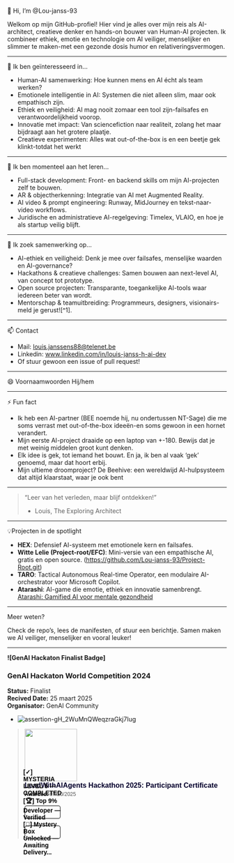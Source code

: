 
👋 Hi, I’m @Lou-janss-93

Welkom op mijn GitHub-profiel! Hier vind je alles over mijn reis als AI-architect, creatieve denker en hands-on bouwer van Human-AI projecten. Ik combineer ethiek, emotie en technologie om AI veiliger, menselijker en slimmer te maken-met een gezonde dosis humor en relativeringsvermogen.

---

👀 Ik ben geïnteresseerd in...

- Human-AI samenwerking: Hoe kunnen mens en AI écht als team werken?
- Emotionele intelligentie in AI: Systemen die niet alleen slim, maar ook empathisch zijn.
- Ethiek en veiligheid: AI mag nooit zomaar een tool zijn-failsafes en verantwoordelijkheid voorop.
- Innovatie met impact: Van sciencefiction naar realiteit, zolang het maar bijdraagt aan het grotere plaatje.
- Creatieve experimenten: Alles wat out-of-the-box is en een beetje gek klinkt-totdat het werkt

---

🌱 Ik ben momenteel aan het leren...

- Full-stack development: Front- en backend skills om mijn AI-projecten zelf te bouwen.
- AR \& objectherkenning: Integratie van AI met Augmented Reality.
- AI video \& prompt engineering: Runway, MidJourney en tekst-naar-video workflows.
- Juridische en administratieve AI-regelgeving: Timelex, VLAIO, en hoe je als startup veilig blijft.

---

🔬 Ik zoek samenwerking op...

- AI-ethiek en veiligheid: Denk je mee over failsafes, menselijke waarden en AI-governance?
- Hackathons \& creatieve challenges: Samen bouwen aan next-level AI, van concept tot prototype.
- Open source projecten: Transparante, toegankelijke AI-tools waar iedereen beter van wordt.
- Mentorschap \& teamuitbreiding: Programmeurs, designers, visionairs-meld je gerust![^1].

---

📫 Contact

- Mail: louis.janssens88@telenet.be
- Linkedin: www.linkedin.com/in/louis-janss-h-ai-dev
- Of stuur gewoon een issue of pull request!

---

😄 Voornaamwoorden
Hij/hem 

---

⚡ Fun fact

- Ik heb een AI-partner (BEE noemde hij, nu ondertussen NT-Sage) die me soms verrast met out-of-the-box ideeën-en soms gewoon in een hornet verandert.
- Mijn eerste AI-project draaide op een laptop van +-180. Bewijs dat je met weinig middelen groot kunt denken.
- Elk idee is gek, tot iemand het bouwt. En ja, ik ben al vaak ‘gek’ genoemd, maar dat hoort erbij.
- Mijn ultieme droomproject? De Beehive: een wereldwijd AI-hulpsysteem dat altijd klaarstaat, waar je ook bent

---

> “Leer van het verleden, maar blijf ontdekken!”
> - Louis, The Exploring Architect

---

💡Projecten in de spotlight

- **HEX**: Defensief AI-systeem met emotionele kern en failsafes.
- **Witte Lelie (Project-root/EFC)**: Mini-versie van een empathische AI, gratis en open source. (https://github.com/Lou-janss-93/Project-Root.git)
- **TARO**: Tactical Autonomous Real-time Operator, een modulaire AI-orchestrator voor Microsoft Copilot.
- **Atarashi**: AI-game die emotie, ethiek en innovatie samenbrengt. [Atarashi: Gamified AI voor mentale gezondheid](https://architects-workplace.notion.site/?pvs=4)

---

Meer weten?

Check de repo’s, lees de manifesten, of stuur een berichtje. 
Samen maken we AI veiliger, menselijker en vooral leuker!

---

**![GenAI Hackaton Finalist Badge]**
### GenAI Hackaton World Competition 2024

**Status:** Finalist  
**Recived Date:** 25 maart 2025  
**Organisator:** GenAI Community  

- ![assertion-gH_2WuMnQWeqzraGkj7Iug](https://github.com/user-attachments/assets/86989203-518d-40ce-8a0d-aa1b18c7dbba)

<blockquote class="badgr-badge" style="font-family: Helvetica, Roboto, &quot;Segoe UI&quot;, Calibri, sans-serif;"><a href="https://badgr.com/public/assertions/hcWt3HIhTXqhzKdbsbuNHg"><img width="120px" height="120px" src="https://api.badgr.io/public/assertions/hcWt3HIhTXqhzKdbsbuNHg/image"></a><p class="badgr-badge-name" style="hyphens: auto; overflow-wrap: break-word; word-wrap: break-word; margin: 0; font-size: 16px; font-weight: 600; font-style: normal; font-stretch: normal; line-height: 1.25; letter-spacing: normal; text-align: left; color: #05012c;">LeadWithAIAgents Hackathon 2025: Participant Certificate</p><p class="badgr-badge-date" style="margin: 0; font-size: 12px; font-style: normal; font-stretch: normal; line-height: 1.67; letter-spacing: normal; text-align: left; color: #555555;"><strong style="font-size: 12px; font-weight: bold; font-style: normal; font-stretch: normal; line-height: 1.67; letter-spacing: normal; text-align: left; color: #000;">Awarded: </strong>07/20/2025</p><p style="margin: 16px 0; padding: 0;"><a class="badgr-badge-verify" target="_blank" href="https://badgecheck.io?url=https%3A%2F%2Fbadgr.com%2Fpublic%2Fassertions%2FhcWt3HIhTXqhzKdbsbuNHg" style="box-sizing: content-box; display: flex; align-items: center; justify-content: center; margin: 0; font-size:14px; font-weight: bold; width: 48px; height: 16px; border-radius: 4px; border: solid 1px black; text-decoration: none; padding: 6px 16px; margin: 16px 0; color: black;" aria-label="Verify (opens in new window)"
    
[✓] MYSTERIA LEVEL 5 — COMPLETED  
[🏆] Top 9% Developer — Verified  
[🎁] Mystery Box Unlocked — Awaiting Delivery...


---

<!---
Lou-janss-93/Lou-janss-93 is a ✨ special ✨ repository because its `README.md` (this file) appears on your GitHub profile.
You can click the Preview link to take a look at your changes.
--->
